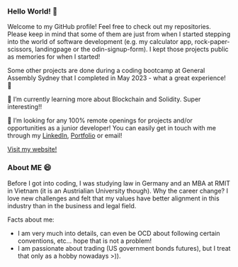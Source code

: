 ### Hello World! 👋

Welcome to my GitHub profile! Feel free to check out my repositories. Please keep in mind that some of them are just from when I started stepping into the world of software development (e.g. my calculator app, rock-paper-scissors, landingpage or the odin-signup-form). I kept those projects public as memories for when I started!

Some other projects are done during a coding bootcamp at General Assembly Sydney that I completed in May 2023 - what a great experience! 🔭

🌱 I’m currently learning more about Blockchain and Solidity. Super interesting!!

🤔 I’m looking for any 100% remote openings for projects and/or opportunities as a junior developer! You can easily get in touch with me through my <a href="https://www.linkedin.com/in/falko-kammel/" target="_blank">LinkedIn</a>, <a href="http://falko-kammel.dev/" target="_blank">Portfolio</a> or email!

<a href="http://falko-kammel.dev/" target="_blank">Visit my website!</a>

### About ME 😄

Before I got into coding, I was studying law in Germany and an MBA at RMIT in Vietnam (it is an Austrialian University though). Why the career change? I love new challenges and felt that my values have better alignment in this industry than in the business and legal field. 

Facts about me: 
- I am very much into details, can even be OCD about following certain conventions, etc... hope that is not a problem!
- I am passionate about trading (US government bonds futures), but I treat that only as a hobby nowadays >)).

